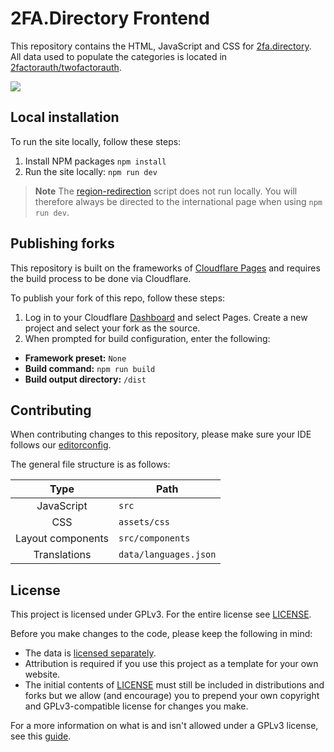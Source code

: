 # 2FA.Directory Frontend

This repository contains the HTML, JavaScript and CSS for [2fa.directory][website].  
All data used to populate the categories is located
in [2factorauth/twofactorauth][data_repo].

![][screenshot]

## Local installation

To run the site locally, follow these steps:

1. Install NPM packages
   `npm install`
1. Run the site locally:
   `npm run dev`

> **Note**
> The [region-redirection](/functions/redirect.js) script does not run locally. You will therefore always be directed to
> the international page when using `npm run dev`.

## Publishing forks

This repository is built on the frameworks of [Cloudflare Pages][cf_pages] and requires the build process to be done via
Cloudflare.

To publish your fork of this repo, follow these steps:

1. Log in to your Cloudflare [Dashboard][cf_dash] and select Pages. Create a new project and select
   your fork as the source.
2. When prompted for build configuration, enter the following:
  * **Framework preset:** `None`
  * **Build command:** `npm run build`
  * **Build output directory:** `/dist`

## Contributing

When contributing changes to this repository, please make sure your IDE follows
our [editorconfig][editorconfig].

The general file structure is as follows:

|       Type        | Path                  |
|:-----------------:|-----------------------|
|    JavaScript     | `src`                 |
|        CSS        | `assets/css`          |
| Layout components | `src/components`      |
|   Translations    | `data/languages.json` |

## License

This project is licensed under GPLv3. For the entire license see [LICENSE](/LICENSE).

Before you make changes to the code, please keep the following in mind:

* The data is [licensed separately][data_license].
* Attribution is required if you use this project as a template for your own website.
* The initial contents of [LICENSE](/LICENSE) must still be included in distributions and forks but we allow (and
  encourage) you to prepend your own copyright and GPLv3-compatible license for changes you make.

For a more information on what is and isn't allowed under a GPLv3 license, see
this [guide][gplv3_guide].

[cf_dash]: https://dash.cloudflare.com/?to=/:account/workers-and-pages/create/pages
[cf_pages]: https://pages.cloudflare.com/
[data_repo]: https://github.com/2factorauth/twofactorauth.git
[data_license]: https://github.com/2factorauth/twofactorauth/blob/master/LICENSE.md
[editorconfig]: https://editorconfig.org/
[gplv3_guide]: https://www.gnu.org/licenses/quick-guide-gplv3.html
[localhost]: http://127.0.0.1:1313/
[website]: https://2fa.directory/
[screenshot]: https://i.imgur.com/4WvIsg0.png

